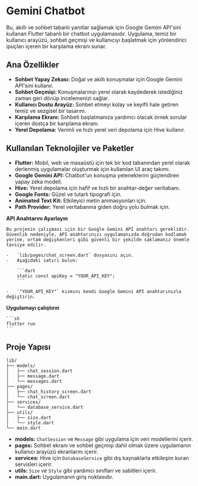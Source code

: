 # Gemini Chatbot

Bu, akıllı ve sohbet tabanlı yanıtlar sağlamak için Google Gemini API'sini kullanan Flutter tabanlı bir chatbot uygulamasıdır. Uygulama, temiz bir kullanıcı arayüzü, sohbet geçmişi ve kullanıcıyı başlatmak için yönlendirici ipuçları içeren bir karşılama ekranı sunar.

## Ana Özellikler

-   **Sohbet Yapay Zekası:** Doğal ve akıllı konuşmalar için Google Gemini API'sini kullanır.
-   **Sohbet Geçmişi:** Konuşmalarınızı yerel olarak kaydederek istediğiniz zaman geri dönüp incelemenizi sağlar.
-   **Kullanıcı Dostu Arayüz:** Sohbet etmeyi kolay ve keyifli hale getiren temiz ve sezgisel bir tasarım.
-   **Karşılama Ekranı:** Sohbeti başlatmanıza yardımcı olacak örnek sorular içeren dostça bir karşılama ekranı.
-   **Yerel Depolama:** Verimli ve hızlı yerel veri depolama için Hive kullanır.

## Kullanılan Teknolojiler ve Paketler

-   **Flutter:** Mobil, web ve masaüstü için tek bir kod tabanından yerel olarak derlenmiş uygulamalar oluşturmak için kullanılan UI araç takımı.
-   **Google Gemini API:** Chatbot'un konuşma yeteneklerini güçlendiren yapay zeka modeli.
-   **Hive:** Yerel depolama için hafif ve hızlı bir anahtar-değer veritabanı.
-   **Google Fonts:** Güzel ve tutarlı tipografi için.
-   **Animated Text Kit:** Etkileyici metin animasyonları için.
-   **Path Provider:** Yerel veritabanına giden doğru yolu bulmak için.

 **API Anahtarını Ayarlayın**

    Bu projenin çalışması için bir Google Gemini API anahtarı gereklidir. Güvenlik nedeniyle, API anahtarınızı uygulamanızda doğrudan kodlamak yerine, ortam değişkenleri gibi güvenli bir şekilde saklamanız önemle tavsiye edilir.

    -   `lib/pages/chat_screen.dart` dosyasını açın.
    -   Aşağıdaki satırı bulun:

        ```dart
        static const apiKey = "YOUR_API_KEY";
        ```

    -   `"YOUR_API_KEY"` kısmını kendi Google Gemini API anahtarınızla değiştirin.

**Uygulamayı çalıştırın**

    ```sh
    flutter run
    ```

## Proje Yapısı

```
lib/
├── models/
│   ├── chat_session.dart
│   ├── message.dart
│   └── messages.dart
├── pages/
│   ├── chat_history_screen.dart
│   └── chat_screen.dart
├── services/
│   └── database_service.dart
├── utils/
│   ├── size.dart
│   └── style.dart
└── main.dart
```

-   **models:** `ChatSession` ve `Message` gibi uygulama için veri modellerini içerir.
-   **pages:** Sohbet ekranı ve sohbet geçmişi dahil olmak üzere uygulamanın kullanıcı arayüzü ekranlarını içerir.
-   **services:** Hive için `DatabaseService` gibi dış kaynaklarla etkileşim kuran servisleri içerir.
-   **utils:** `Size` ve `Style` gibi yardımcı sınıfları ve sabitleri içerir.
-   **main.dart:** Uygulamanın giriş noktasıdır.

